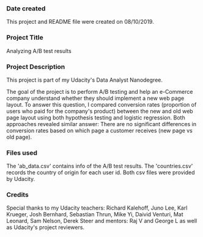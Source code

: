 ### Date created
This project and README file were created on 08/10/2019.

### Project Title
Analyzing A/B test results

### Project Description
This project is part of my Udacity's Data Analyst Nanodegree.

The goal of the project is to perform A/B testing and help an e-Commerce company understand whether they should implement a new web page layout. To answer this question, I compared conversion rates (proportion of users who paid for the company's product) between the new and old web page layout using both hypothesis testing and logistic regression. Both approaches revealed similar answer: There are no significant differences in conversion rates based on which page a customer receives (new page vs old page).


### Files used
The 'ab_data.csv' contains info of the A/B test results.
The 'countries.csv' records the country of origin for each user id.
Both csv files were provided by Udacity.

### Credits
Special thanks to my Udacity teachers: Richard Kalehoff, Juno Lee, Karl Krueger, Josh Bernhard, Sebastian Thrun, Mike Yi, Daivid Venturi, Mat Leonard, Sam Nelson, Derek Steer and mentors: Raj V and George L as well as Udacity's project reviewers.
